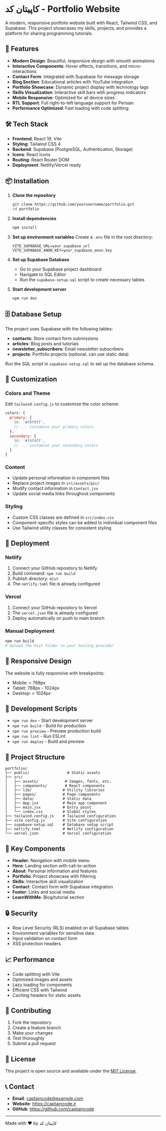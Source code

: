 # کاپیتان کد - Portfolio Website

A modern, responsive portfolio website built with React, Tailwind CSS, and Supabase. This project showcases my skills, projects, and provides a platform for sharing programming tutorials.

## 🚀 Features

- **Modern Design**: Beautiful, responsive design with smooth animations
- **Interactive Components**: Hover effects, transitions, and micro-interactions
- **Contact Form**: Integrated with Supabase for message storage
- **Blog Section**: Educational articles with YouTube integration
- **Portfolio Showcase**: Dynamic project display with technology tags
- **Skills Visualization**: Interactive skill bars with progress indicators
- **Mobile Responsive**: Optimized for all device sizes
- **RTL Support**: Full right-to-left language support for Persian
- **Performance Optimized**: Fast loading with code splitting

## 🛠️ Tech Stack

- **Frontend**: React 19, Vite
- **Styling**: Tailwind CSS 4
- **Backend**: Supabase (PostgreSQL, Authentication, Storage)
- **Icons**: React Icons
- **Routing**: React Router DOM
- **Deployment**: Netlify/Vercel ready

## 📦 Installation

1. **Clone the repository**
   ```bash
   git clone https://github.com/yourusername/portfolio.git
   cd portfolio
   ```

2. **Install dependencies**
   ```bash
   npm install
   ```

3. **Set up environment variables**
   Create a `.env` file in the root directory:
   ```env
   VITE_SUPABASE_URL=your_supabase_url
   VITE_SUPABASE_ANON_KEY=your_supabase_anon_key
   ```

4. **Set up Supabase Database**
   - Go to your Supabase project dashboard
   - Navigate to SQL Editor
   - Run the `supabase-setup.sql` script to create necessary tables

5. **Start development server**
   ```bash
   npm run dev
   ```

## 🗄️ Database Setup

The project uses Supabase with the following tables:

- **contacts**: Store contact form submissions
- **articles**: Blog posts and tutorials
- **newsletter_subscribers**: Email newsletter subscribers
- **projects**: Portfolio projects (optional, can use static data)

Run the SQL script in `supabase-setup.sql` to set up the database schema.

## 🎨 Customization

### Colors and Theme
Edit `tailwind.config.js` to customize the color scheme:
```javascript
colors: {
  primary: {
    50: '#f0f9ff',
    // ... customize your primary colors
  },
  secondary: {
    50: '#fdf4ff',
    // ... customize your secondary colors
  }
}
```

### Content
- Update personal information in component files
- Replace project images in `src/assets/pic/`
- Modify contact information in `Contact.jsx`
- Update social media links throughout components

### Styling
- Custom CSS classes are defined in `src/index.css`
- Component-specific styles can be added to individual component files
- Use Tailwind utility classes for consistent styling

## 🚀 Deployment

### Netlify
1. Connect your GitHub repository to Netlify
2. Build command: `npm run build`
3. Publish directory: `dist`
4. The `netlify.toml` file is already configured

### Vercel
1. Connect your GitHub repository to Vercel
2. The `vercel.json` file is already configured
3. Deploy automatically on push to main branch

### Manual Deployment
```bash
npm run build
# Upload the dist folder to your hosting provider
```

## 📱 Responsive Design

The website is fully responsive with breakpoints:
- Mobile: < 768px
- Tablet: 768px - 1024px
- Desktop: > 1024px

## 🔧 Development Scripts

- `npm run dev` - Start development server
- `npm run build` - Build for production
- `npm run preview` - Preview production build
- `npm run lint` - Run ESLint
- `npm run deploy` - Build and preview

## 📁 Project Structure

```
portfolio/
├── public/                 # Static assets
├── src/
│   ├── assets/            # Images, fonts, etc.
│   ├── components/        # React components
│   ├── lib/              # Utility libraries
│   ├── pages/            # Page components
│   ├── data/             # Static data
│   ├── App.jsx           # Main app component
│   ├── main.jsx          # Entry point
│   └── index.css         # Global styles
├── tailwind.config.js    # Tailwind configuration
├── vite.config.js        # Vite configuration
├── supabase-setup.sql    # Database setup script
├── netlify.toml          # Netlify configuration
└── vercel.json           # Vercel configuration
```

## 🎯 Key Components

- **Header**: Navigation with mobile menu
- **Hero**: Landing section with call-to-action
- **About**: Personal information and features
- **Portfolio**: Project showcase with filtering
- **Skills**: Interactive skill visualization
- **Contact**: Contact form with Supabase integration
- **Footer**: Links and social media
- **LearnWithMe**: Blog/tutorial section

## 🔒 Security

- Row Level Security (RLS) enabled on all Supabase tables
- Environment variables for sensitive data
- Input validation on contact form
- XSS protection headers

## 📈 Performance

- Code splitting with Vite
- Optimized images and assets
- Lazy loading for components
- Efficient CSS with Tailwind
- Caching headers for static assets

## 🤝 Contributing

1. Fork the repository
2. Create a feature branch
3. Make your changes
4. Test thoroughly
5. Submit a pull request

## 📄 License

This project is open source and available under the [MIT License](LICENSE).

## 📞 Contact

- **Email**: captaincode@example.com
- **Website**: https://captaincode.ir
- **GitHub**: https://github.com/captaincode

---

Made with ❤️ by کاپیتان کد
